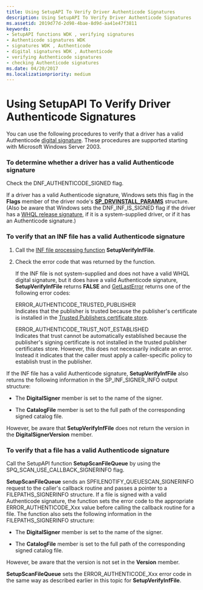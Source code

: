 ```yaml
---
title: Using SetupAPI To Verify Driver Authenticode Signatures
description: Using SetupAPI To Verify Driver Authenticode Signatures
ms.assetid: 2019d77d-2d98-4bae-8d9d-aa41e47f3811
keywords:
- SetupAPI functions WDK , verifying signatures
- Authenticode signatures WDK
- signatures WDK , Authenticode
- digital signatures WDK , Authenticode
- verifying Authenticode signatures
- checking Authenticode signatures
ms.date: 04/20/2017
ms.localizationpriority: medium
---
```


# Using SetupAPI To Verify Driver Authenticode Signatures





You can use the following procedures to verify that a driver has a valid Authenticode [digital signature](digital-signatures.md). These procedures are supported starting with Microsoft Windows Server 2003.

### To determine whether a driver has a valid Authenticode signature

Check the DNF_AUTHENTICODE_SIGNED flag.

If a driver has a valid Authenticode signature, Windows sets this flag in the **Flags** member of the driver node's [**SP_DRVINSTALL_PARAMS**](/windows/desktop/api/setupapi/ns-setupapi-_sp_drvinstall_params) structure. (Also be aware that Windows sets the DNF_INF_IS_SIGNED flag if the driver has a [WHQL release signature](whql-release-signature.md), if it is a system-supplied driver, or if it has an Authenticode signature.)

### To verify that an INF file has a valid Authenticode signature

1.  Call the [INF file processing function](inf-file-processing-functions.md) **SetupVerifyInfFile**.

2.  Check the error code that was returned by the function.

    If the INF file is not system-supplied and does not have a valid WHQL digital signature, but it does have a valid Authenticode signature, **SetupVerifyInfFile** returns **FALSE** and [GetLastError](https://go.microsoft.com/fwlink/p/?linkid=169416) returns one of the following error codes:

    <a href="" id="error-authenticode-trusted-publisher"></a>ERROR_AUTHENTICODE_TRUSTED_PUBLISHER  
    Indicates that the publisher is trusted because the publisher's certificate is installed in the [Trusted Publishers certificate store](trusted-publishers-certificate-store.md).

    <a href="" id="error-authenticode-trust-not-established"></a>ERROR_AUTHENTICODE_TRUST_NOT_ESTABLISHED  
    Indicates that trust cannot be automatically established because the publisher's signing certificate is not installed in the trusted publisher certificates store. However, this does not necessarily indicate an error. Instead it indicates that the caller must apply a caller-specific policy to establish trust in the publisher.

If the INF file has a valid Authenticode signature, **SetupVerifyInfFile** also returns the following information in the SP_INF_SIGNER_INFO output structure:

-   The **DigitalSigner** member is set to the name of the signer.

-   The **CatalogFile** member is set to the full path of the corresponding signed catalog file.

However, be aware that **SetupVerifyInfFile** does not return the version in the **DigitalSignerVersion** member.

### To verify that a file has a valid Authenticode signature

Call the SetupAPI function **SetupScanFileQueue** by using the SPQ_SCAN_USE_CALLBACK_SIGNERINFO flag.

**SetupScanFileQueue** sends an SPFILENOTIFY_QUEUESCAN_SIGNERINFO request to the caller's callback routine and passes a pointer to a FILEPATHS_SIGNERINFO structure. If a file is signed with a valid Authenticode signature, the function sets the error code to the appropriate ERROR_AUTHENTICODE_Xxx value before calling the callback routine for a file. The function also sets the following information in the FILEPATHS_SIGNERINFO structure:

-   The **DigitalSigner** member is set to the name of the signer.

-   The **CatalogFile** member is set to the full path of the corresponding signed catalog file.

However, be aware that the version is not set in the **Version** member.

**SetupScanFileQueue** sets the ERROR_AUTHENTICODE_Xxx error code in the same way as described earlier in this topic for **SetupVerifyInfFile**.

 

